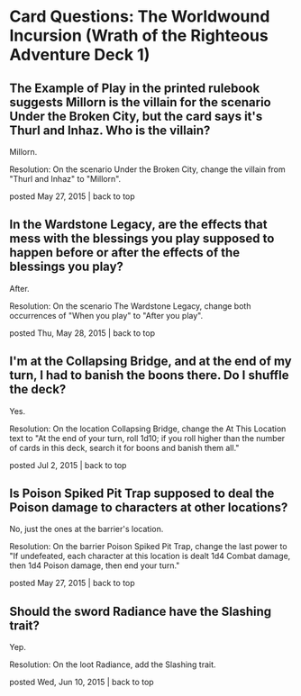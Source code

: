 # Card Questions: The Worldwound Incursion (Wrath of the Righteous Adventure Deck 1)

## The Example of Play in the printed rulebook suggests Millorn is the villain for the scenario Under the Broken City, but the card says it's Thurl and Inhaz. Who is the villain?
Millorn.

Resolution: On the scenario Under the Broken City, change the villain from "Thurl and Inhaz" to "Millorn".

posted May 27, 2015 | back to top

## In the Wardstone Legacy, are the effects that mess with the blessings you play supposed to happen before or after the effects of the blessings you play?
After.

Resolution: On the scenario The Wardstone Legacy, change both occurrences of "When you play" to "After you play".

posted Thu, May 28, 2015 | back to top

## I'm at the Collapsing Bridge, and at the end of my turn, I had to banish the boons there. Do I shuffle the deck?

Yes.

Resolution: On the location Collapsing Bridge, change the At This Location text to "At the end of your turn, roll 1d10; if you roll higher than the number of cards in this deck, search it for boons and banish them all."

posted Jul 2, 2015 | back to top

## Is Poison Spiked Pit Trap supposed to deal the Poison damage to characters at other locations?

No, just the ones at the barrier's location.

Resolution: On the barrier Poison Spiked Pit Trap, change the last power to "If undefeated, each character at this location is dealt 1d4 Combat damage, then 1d4 Poison damage, then end your turn."

posted May 27, 2015 | back to top

## Should the sword Radiance have the Slashing trait?

Yep.

Resolution: On the loot Radiance, add the Slashing trait.

posted Wed, Jun 10, 2015 | back to top